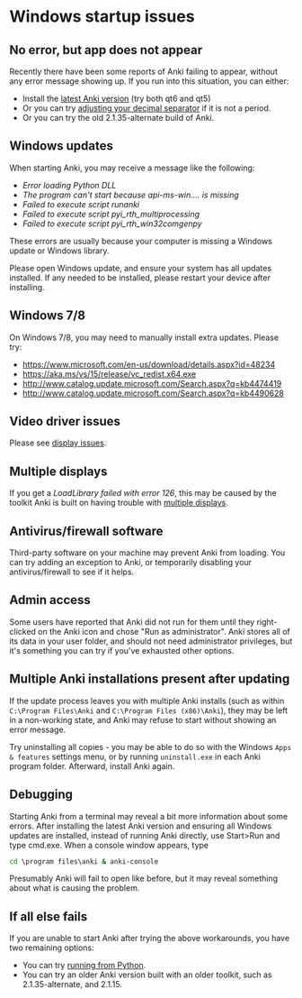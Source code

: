 # Windows startup issues

<!-- toc -->

## No error, but app does not appear

Recently there have been some reports of Anki failing to appear, without
any error message showing up. If you run into this situation, you can either:

- Install the [latest Anki version](https://apps.ankiweb.net/) (try both qt6 and qt5)
- Or you can try [adjusting your decimal separator](https://forums.ankiweb.net/t/windows-update-broke-anki/1822/75) if it is not a period.
- Or you can try the old 2.1.35-alternate build of Anki.

## Windows updates

When starting Anki, you may receive a message like the following:

- *Error loading Python DLL*
- *The program can't start because api-ms-win.... is missing*
- *Failed to execute script runanki*
- *Failed to execute script pyi_rth_multiprocessing*
- *Failed to execute script pyi_rth_win32comgenpy*

These errors are usually because your computer is missing a Windows update
or Windows library.

Please open Windows update, and ensure your system has all updates installed.
If any needed to be installed, please restart your device after installing.

## Windows 7/8

On Windows 7/8, you may need to manually install extra updates. Please try:

- <https://www.microsoft.com/en-us/download/details.aspx?id=48234>
- <https://aka.ms/vs/15/release/vc_redist.x64.exe>
- <http://www.catalog.update.microsoft.com/Search.aspx?q=kb4474419>
- <http://www.catalog.update.microsoft.com/Search.aspx?q=kb4490628>

## Video driver issues

Please see [display issues](./display-issues.md).

## Multiple displays

If you get a *LoadLibrary failed with error 126*, this may be caused by the
toolkit Anki is built on having trouble with [multiple
displays](https://forums.ankiweb.net/t/error-126-on-open-anki-desktop/13967).

## Antivirus/firewall software

Third-party software on your machine may prevent Anki from loading. You can
try adding an exception to Anki, or temporarily disabling your antivirus/firewall
to see if it helps.

## Admin access

Some users have reported that Anki did not run for them until they right-clicked
on the Anki icon and chose "Run as administrator". Anki stores all of its data in
your user folder, and should not need administrator privileges, but it's something
you can try if you've exhausted other options.

## Multiple Anki installations present after updating

If the update process leaves you with multiple Anki installs (such as within
`C:\Program Files\Anki` and `C:\Program Files (x86)\Anki`), they may be left in a
non-working state, and Anki may refuse to start without showing an error message.

Try uninstalling all copies - you may be able to do so with the Windows `Apps &
features` settings menu, or by running `uninstall.exe` in each Anki program
folder. Afterward, install Anki again.

## Debugging

Starting Anki from a terminal may reveal a bit more information about some
errors. After installing the latest Anki version and ensuring all Windows
updates are installed, instead of running Anki directly, use Start>Run
and type cmd.exe. When a console window appears, type

```bat
cd \program files\anki & anki-console
```

Presumably Anki will fail to open like before, but it may reveal something about
what is causing the problem.

## If all else fails

If you are unable to start Anki after trying the above workarounds, you have
two remaining options:

- You can try [running from Python](https://faqs.ankiweb.net/running-from-python.html).
- You can try an older Anki version built with an older toolkit, such as
  2.1.35-alternate, and 2.1.15.
